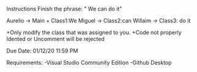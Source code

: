 Instructions
Finish the phrase: " We can do it"

Aurelio -> Main + Class1:We
Miguel  -> Class2:can
Willaim -> Class3: do it

+Only modify the class that was assigned to you.
+Code not properly Idented or Uncomment will be rejected

Due Date: 01/12/20 11:59 PM

Requirements: 
-Visual Studio Community Edition 
-Github Desktop
